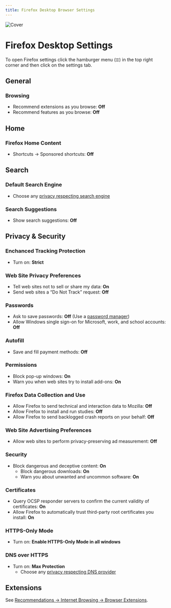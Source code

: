 ```yaml
---
title: Firefox Desktop Browser Settings
---
```


![Cover](/assets/covers/firefox.png)

# Firefox Desktop Settings

To open Firefox settings click the hamburger menu (`☰`) in the top right corner and then click on the settings tab.

## General

### Browsing

* Recommend extensions as you browse: **Off**
* Recommend features as you browse: **Off**

## Home

### Firefox Home Content

* Shortcuts -> Sponsored shortcuts: **Off**
 
## Search

### Default Search Engine

* Choose any [privacy respecting search engine](/recommendations/internet-browsing/search-engines)

### Search Suggestions

* Show search suggestions: **Off**

## Privacy & Security

### Enchanced Tracking Protection

* Turn on: **Strict**

### Web Site Privacy Preferences

* Tell web sites not to sell or share my data: **On**
* Send web sites a “Do Not Track” request: **Off**

### Passwords

* Ask to save passwords: **Off** (Use a [password manager](/recommendations/software/password-managers))
* Allow Windows single sign-on for Microsoft, work, and school accounts: **Off**

### Autofill

* Save and fill payment methods: **Off**

### Permissions

* Block pop-up windows: **On**
* Warn you when web sites try to install add-ons: **On**

### Firefox Data Collection and Use

* Allow Firefox to send technical and interaction data to Mozilla: **Off**
* Allow Firefox to install and run studies: **Off**
* Allow Firefox to send backlogged crash reports on your behalf: **Off**

### Web Site Advertising Preferences

* Allow web sites to perform privacy-preserving ad measurement: **Off**

### Security

* Block dangerous and deceptive content: **On**
  * Block dangerous downloads: **On**
  * Warn you about unwanted and uncommon software: **On**

### Certificates

* Query OCSP responder servers to confirm the current validity of certificates: **On**
* Allow Firefox to automatically trust third-party root certificates you install: **On**

### HTTPS-Only Mode

* Turn on: **Enable HTTPS-Only Mode in all windows**

### DNS over HTTPS

* Turn on: **Max Protection**
    * Choose any [privacy respecting DNS provider](/recommendations/providers/dns-resolvers)

## Extensions

See [Recommendations -> Internet Browsing -> Browser Extensions](/recommendations/internet-browsing/browser-extensions).